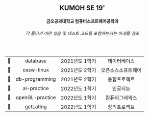 <div align=center>
  <h2>KUMOH SE 19'</h2>
  <h4>금오공과대학교 컴퓨터소프트웨어공학과</h4>
  <h6>각 폴더가 어떤 실습 및 테스트 코드를 포함하는지는 아래를 참조</h6>
  <br>
 
  <table>
    <tr align=center>
      <td>📖</td>
      <td>database</td>
      <td>2021년도 1학기</td>
      <td>데이터베이스</td>
    </tr>
    <tr align=center>
      <td>📖</td>
      <td>ossw-linux</td>
      <td>2021년도 2학기
      <td>오픈소스소프트웨어</td>
    </tr>
    <tr align=center>
      <td>📖</td>
      <td>db-programming</td>
      <td>2021년도 2학기</td>
      <td>융합프로젝트</td>
    </tr>
    <tr align=center>
      <td>📖</td>
      <td>ai-practice</td>
      <td>2022년도 1학기</td>
      <td>인공지능</td>
    </tr>
    <tr align=center>
      <td>📖</td>
      <td>openGL-practice</td>
      <td>2022년도 1학기
      <td>컴퓨터그래픽스</td>
    </tr>
    <tr align=center>
      <td>📖</td>
      <td>getLatlng</td>
      <td>2022년도 1학기
      <td>창의프로젝트</td>
    </tr>
  </table>
</div>

<!--
  <div>
    <div>📖 ai-practice: 2022년도 1학기 인공지능</div>
    <div>📖 database: 2021년도 1학기 데이터베이스</div>
    <div>📖 db-programming: 2021년도 2학기 융합프로젝트</div>
    <div>📖 getLatlng: 2022년도 1학기 창의프로젝트</div>
    <div>📖 openGL-practice: 2022년도 1학기 컴퓨터그래픽스</div>
    <div>📖 ossw-linux: 2021년도 2학기 오픈소스소프트웨어</div>
  </div>
--!>
